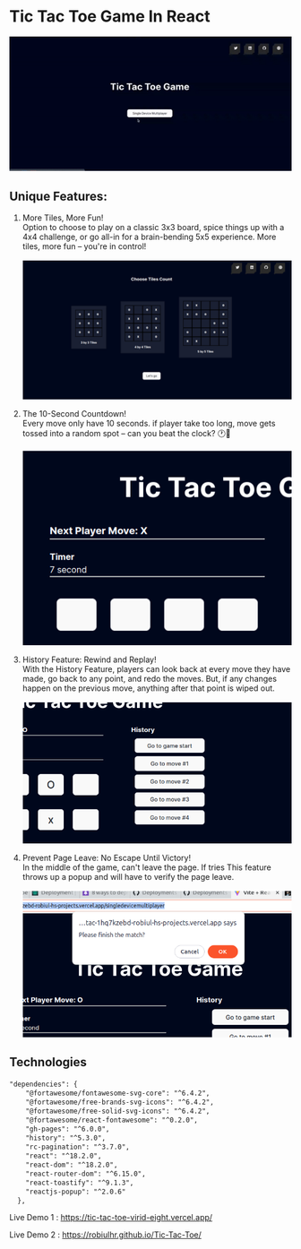 # Tic Tac Toe Game In React

![Tic Tac Toe Game in React](./public/ezgif.com-optimize.gif)

## Unique Features:

1. More Tiles, More Fun! <br>Option to choose to play on a classic 3x3 board, spice things up with a 4x4 challenge, or go all-in for a brain-bending 5x5 experience. More tiles, more fun – you're in control!<br> <br>![More Tiles, More Fun!](./public/Different%20Tiles%20count.png)

2. The 10-Second Countdown! <br>Every move only have 10 seconds. if player take too long, move gets tossed into a random spot – can you beat the clock? 🕐💨<br><br>![The 10-Second Countdown!](./public/Timer%20Feature.png)

3. History Feature: Rewind and Replay!<br>With the History Feature, players can look back at every move they have made, go back to any point, and redo the moves. But, if any changes happen on the previous move, anything after that point is wiped out.<br><br>![History Feature: Rewind and Replay!](./public/History%20Feature.png)

4. Prevent Page Leave: No Escape Until Victory!<br>In the middle of the game, can't leave the page. If tries This feature throws up a popup and will have to verify the page leave.<br><br>![Prevent Page Leave: No Escape Until Victory!](./public/Screenshot%20from%202023-11-12%2020-40-51.png)

## Technologies

```
"dependencies": {
    "@fortawesome/fontawesome-svg-core": "^6.4.2",
    "@fortawesome/free-brands-svg-icons": "^6.4.2",
    "@fortawesome/free-solid-svg-icons": "^6.4.2",
    "@fortawesome/react-fontawesome": "^0.2.0",
    "gh-pages": "^6.0.0",
    "history": "^5.3.0",
    "rc-pagination": "^3.7.0",
    "react": "^18.2.0",
    "react-dom": "^18.2.0",
    "react-router-dom": "^6.15.0",
    "react-toastify": "^9.1.3",
    "reactjs-popup": "^2.0.6"
  },
```

Live Demo 1 : https://tic-tac-toe-virid-eight.vercel.app/

Live Demo 2 : https://robiulhr.github.io/Tic-Tac-Toe/
